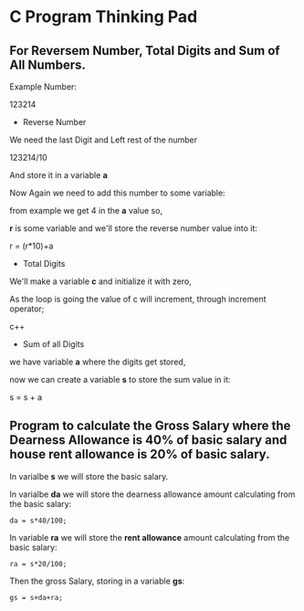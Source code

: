 # C Program Thinking Pad

## For Reversem Number, Total Digits and Sum of All Numbers.


Example Number:

123214

- Reverse Number

We need the last Digit and Left rest of the number

123214/10

And store it in a variable **a**

Now Again we need to add this number to some variable:

from example we get 4 in the **a** value so,

**r** is some variable and we'll store the reverse number value into it:

r = (r\*10)+a

- Total Digits

We'll make a variable **c** and initialize it with zero,

As the loop is going the value of c will increment, through increment operator;

c++

- Sum of all Digits

we have variable **a** where the digits get stored,

now we can create a variable **s** to store the sum value in it:

s = s + a

## Program to calculate the Gross Salary where the Dearness Allowance is 40% of basic salary and house rent allowance is 20% of basic salary.

In varialbe **s** we will store the basic salary.

In varialbe **da** we will store the dearness allowance amount calculating from the basic salary:

```
da = s*40/100;
```

In variable **ra** we will store the **rent allowance** amount calculating from the basic salary:

```
ra = s*20/100;
```

Then the gross Salary, storing in a variable **gs**:

```
gs = s+da+ra;
```


